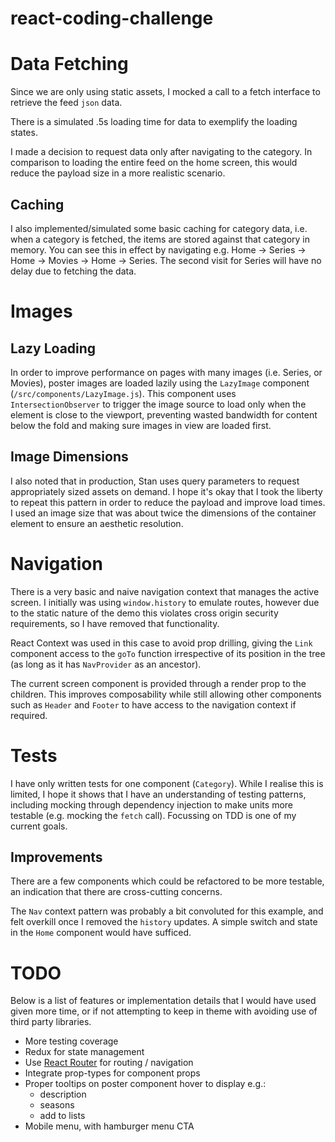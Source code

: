 # react-coding-challenge

# Data Fetching
Since we are only using static assets, I mocked a call to a fetch interface to
retrieve the feed `json` data.

There is a simulated .5s loading time for data to exemplify the loading states.

I made a decision to request data only after navigating to the category. In
comparison to loading the entire feed on the home screen, this would reduce
the payload size in a more realistic scenario. 

## Caching
I also implemented/simulated some basic caching for category data, i.e. when
a category is fetched, the items are stored against that category in memory.
You can see this in effect by navigating e.g. Home -> Series -> Home -> Movies
-> Home -> Series. The second visit for Series will have no delay due to fetching
the data.

# Images
## Lazy Loading
In order to improve performance on pages with many images (i.e. Series, or Movies),
poster images are loaded lazily using the `LazyImage` component (`/src/components/LazyImage.js`).
This component uses `IntersectionObserver` to trigger the image source to load
only when the element is close to the viewport, preventing wasted bandwidth
for content below the fold and making sure images in view are loaded first.

## Image Dimensions
I also noted that in production, Stan uses query parameters to request
appropriately sized assets on demand. I hope it's okay that I took the liberty
to repeat this pattern in order to reduce the payload and improve load times. I
used an image size that was about twice the dimensions of the container element
to ensure an aesthetic resolution.

# Navigation
There is a very basic and naive navigation context that manages the active 
screen. I initially was using `window.history` to emulate routes, however
due to the static nature of the demo this violates cross origin security
requirements, so I have removed that functionality.

React Context was used in this case to avoid prop drilling, giving the `Link`
component access to the `goTo` function irrespective of its position in the
tree (as long as it has `NavProvider` as an ancestor).

The current screen component is provided through a render prop to the children.
This improves composability while still allowing other components such as
`Header` and `Footer` to have access to the navigation context if required.

# Tests
I have only written tests for one component (`Category`). While I realise
this is limited, I hope it shows that I have an understanding of testing
patterns, including mocking through dependency injection to make 
units more testable (e.g. mocking the `fetch` call). Focussing on TDD is
one of my current goals.

## Improvements
There are a few components which could be refactored to be more testable, an
indication that there are cross-cutting concerns.

The `Nav` context pattern was probably a bit convoluted for this example, and
felt overkill once I removed the `history` updates. A simple switch and state
in the `Home` component would have sufficed.

# TODO
Below is a list of features or implementation details that I would have used
given more time, or if not attempting to keep in theme with avoiding use of 
third party libraries.

+ More testing coverage
+ Redux for state management
+ Use [React Router](https://github.com/ReactTraining/react-router) for routing / navigation
+ Integrate prop-types for component props
+ Proper tooltips on poster component hover to display e.g.:
    + description
    + seasons
    + add to lists
+ Mobile menu, with hamburger menu CTA